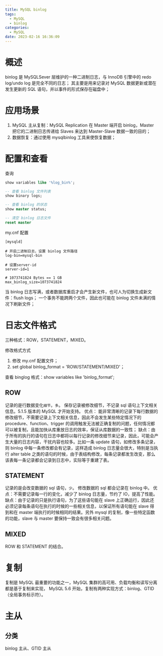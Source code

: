 ```yaml
---
title: MySQL binlog
tags:
  - MySQL
  - binlog
categories:
  - MySQL
date: 2023-02-16 16:36:09
---
```


# 概述

binlog 是 MySQLSever 层维护的一种二进制日志，与 InnoDB 引擎中的 redo log/undo log 是完全不同的日志；
其主要是用来记录对 MySQL 数据更新或潜在发生更新的 SQL 语句，并以事件的形式保存在磁盘中；

# 应用场景

1. MySQL 主从复制：MySQL Replication 在 Master 端开启 binlog，Master 把它的二进制日志传递给 Slaves 来达到 Master-Slave 数据一致的目的；
2. 数据恢复：通过使用 mysqlbinlog 工具来使恢复数据；

# 配置和查看

查询

```sql
show variables like '%log_bin%';

-- 查看 binlog 文件列表
show binary logs;

-- 查看 binlog 的状态
show master status;

-- 清空 binlog 日志文件
reset master
```

my.cnf 配置

```
[mysqld]

# 开启二进制日志，设置 binlog 文件路径
log-bin=mysql-bin

# 设置server-id
server-id=1

# 1073741824 Bytes == 1 GB
max_binlog_size=1073741824
```

当 binlog 日志写满，或者数据库重启才会产生新文件，也可人为切换生成新文件：flush logs；
一个事务不能跨两个文件，因此也可能在 binlog 文件未满的情况下刷新文件；

# 日志文件格式

三种格式：ROW，STATEMENT，MIXED。

修改格式方式

1. 修改 my.cnf 配置文件；
2. set global binlog_format = 'ROW/STATEMENT/MIXED'；

查看 binglog 格式：show variables like 'binlog_format';

## ROW

记录的是行数据变化`细节`，`多`。
保存记录被修改细节，不记录 sql 语句上下文相关信息。5.1.5 版本的 MySQL 才开始支持。
优点： 能非常清晰的记录下每行数据的修改细节，不需要记录上下文相关信息，因此不会发生某些特定情况下的 procedure、function、trigger 的调用触发无法被正确复制的问题，任何情况都可以被复制，且能加快从库重放日志的效率，保证从库数据的一致性；
缺点：由于所有的执行的语句在日志中都将以每行记录的修改细节来记录，因此，可能会产生大量的日志内容，干扰内容也较多。比如一条 update 语句，如修改多条记录，则 binlog 中每一条修改都会有记录，这样造成 binlog 日志量会很大，特别是当执行 alter table 之类的语句的时候，由于表结构修改，每条记录都发生改变，那么该表每一条记录都会记录到日志中，实际等于重建了表。

## STATEMENT

记录的是会改变数据的 sql 语句，`少`。
修改数据的 sql 都会记录在 binlog 中。
优点：不需要记录每一行的变化，减少了 binlog 日志量，节约了 IO，提高了性能。
缺点：由于记录的只是执行语句，为了这些语句能在 slave 上正确运行，因此还必须记录每条语句在执行的时候的一些相关信息，以保证所有语句能在 slave 得到和在 master 端执行的时候相同的结果。另外 mysql 的复制，像一些特定函数的功能，slave 与 master 要保持一致会有很多相关问题。

## MIXED

ROW 和 STATEMENT 的结合。

# 复制

复制是 MySQL 最重要的功能之一，MySQL 集群的高可用、负载均衡和读写分离都是基于复制来实现，
MySQL 5.6 开始，复制有两种实现方式：binlog、GTID（全局事务标示符）。

# 主从

## 分类

binlog 主从、GTID 主从

